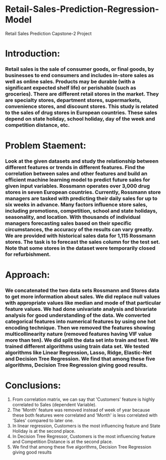 # Retail-Sales-Prediction-Regression-Model
Retail Sales Prediction Capstone-2 Project
# Introduction:
### Retail sales is the sale of consumer goods, or final goods, by businesses to end consumers and includes in-store sales as well as online sales. Products may be durable (with a significant expected shelf life) or perishable (such as groceries). There are different retail stores in the market. They are specialty stores, department stores, supermarkets, convenience stores, and discount stores. This study is related to the sales of drug stores in European countries. These sales depend on state holiday, school holiday, day of the week and competition distance, etc.

# Problem Staement:
### Look at the given datasets and study the relationship between different features or trends in different features. Find the correlation between sales and other features and build an efficient machine learning model to predict future sales for given input variables. Rossmann operates over 3,000 drug stores in seven European countries. Currently, Rossmann store managers are tasked with predicting their daily sales for up to six weeks in advance. Many factors influence store sales, including promotions, competition, school and state holidays, seasonality, and location. With thousands of individual managers forecasting sales based on their specific circumstances, the accuracy of the results can vary greatly. We are provided with historical sales data for 1,115 Rossmann stores. The task is to forecast the sales column for the test set. Note that some stores in the dataset were temporarily closed for refurbishment.

# Approach:
### We concatenated the two data sets Rossmann and Stores data to get more information about sales. We did replace null values with appropriate values like median and mode of that particular feature values. We had done univariate analysis and bivariate analysis for good understanding of the data. We converted categorical features into numerical features by using one hot encoding technique. Then we removed the features showing multicollinearity nature (removed features having VIF value more than ten). We did split the data set into train and test. We trained different algorithms using train data set. We tested algorithms like Linear Regression, Lasso, Ridge, Elastic-Net and Decision Tree Regression. We find that among these five algorithms, Decision Tree Regression giving good results.
# Conclusions:
1. From correlation matrix, we can say that 'Customers' feature is highly correlated to Sales (dependent Variable).
2. The 'Month' feature was removed instead of week of year because these both features were correlated and 'Month' is less correlated with 'Sales' compared to later one.
3. In linear regression, Customers is the most influencing feature and State Holiday is at the second place.
4. In Decision Tree Regressor, Customers is the most influencing feature and Competition Distance is at the second place.
5. We find that among these five algorithms, Decision Tree Regression giving good results
